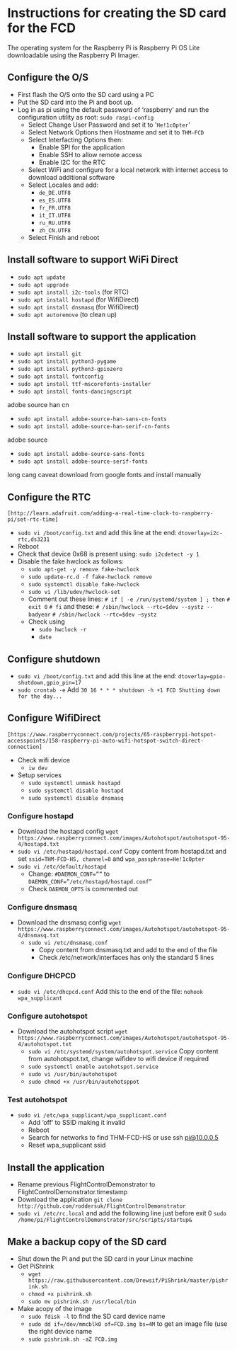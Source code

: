 # Instructions for creating the SD card for the FCD
The operating system  for the Raspberry Pi is Raspberry Pi OS Lite downloadable using the Raspberry Pi Imager.

## Configure the O/S
* First flash the O/S onto the SD card using a PC
* Put the SD card into the Pi and boot up.
* Log in as pi using the default password of ‘raspberry’ and run the configuration utility as root:
	`sudo raspi-config`
	* Select Change User Password and set it to '`He!1c0pter`'
	* Select Network Options then Hostname and set it to `THM-FCD`
	* Select Interfacting Options then:
		* Enable SPI for the application
		* Enable SSH to allow remote access
		* Enable I2C for the RTC
	* Select WiFi and configure for a local network with internet access to download additional software
	* Select Locales and add:
		* `de_DE.UTF8`
		* `es_ES.UTF8`
		* `fr_FR.UTF8`
		* `it_IT.UTF8`
		* `ru_RU.UTF8`
		* `zh_CN.UTF8`
	* Select Finish and reboot
	
## Install software to support WiFi Direct
* `sudo apt update`
* `sudo apt upgrade`
* `sudo apt install i2c-tools` (for RTC)
* `sudo apt install hostapd` (for WifiDirect)
* `sudo apt install dnsmasq` (for WifiDirect)
* `sudo apt autoremove` (to clean up)

## Install software to support the application
* `sudo apt install git`
* `sudo apt install python3-pygame`
* `sudo apt install python3-gpiozero`
* `sudo apt install fontconfig`
* `sudo apt install ttf-mscorefonts-installer`
* `sudo apt install fonts-dancingscript`

adobe source han cn
* `sudo apt install adobe-source-han-sans-cn-fonts`
* `sudo apt install adobe-source-han-serif-cn-fonts`

adobe source
* `sudo apt install adobe-source-sans-fonts`
* `sudo apt install adobe-source-serif-fonts`

long cang
caveat
download from google fonts and install manually
		
## Configure the RTC
	[http://learn.adafruit.com/adding-a-real-time-clock-to-raspberry-pi/set-rtc-time]
* `sudo vi /boot/config.txt` and add this line at the end:
	`dtoverlay=i2c-rtc,ds3231`
* Reboot
* Check that device 0x68 is present using:
	`sudo i2cdetect -y 1`
* Disable the fake hwclock as follows:
	* `sudo apt-get -y remove fake-hwclock`
	* `sudo update-rc.d -f fake-hwclock remove`
	* `sudo systemctl disable fake-hwclock`
	* `sudo vi /lib/udev/hwclock-set`
	* Comment out these lines:
		`# if [ -e /run/systemd/system ] ; then`
		`#  exit 0`
		`# fi`
		and these:
		`# /sbin/hwclock --rtc=$dev --systz --badyear`
		`# /sbin/hwclock --rtc=$dev –systz`
	* Check using
		* `sudo hwclock -r`
		* `date`

## Configure shutdown
* `sudo vi /boot/config.txt` and add this line at the end:
	`dtoverlay=gpio-shutdown,gpio_pin=17`
* `sudo crontab -e`
	Add `30 16 * * * shutdown -h +1 FCD Shutting down for the day...`
		
## Configure WifiDirect 
	[https://www.raspberryconnect.com/projects/65-raspberrypi-hotspot-accesspoints/158-raspberry-pi-auto-wifi-hotspot-switch-direct-connection]
* Check wifi device
	* `iw dev`
* Setup services
	* `sudo systemctl unmask hostapd`
	* `sudo systemctl disable hostapd`
	* `sudo systemctl disable dnsmasq`
	
### Configure hostapd
* Download the hostapd config
	`wget https://www.raspberryconnect.com/images/Autohotspot/autohotspot-95-4/hostapd.txt` 
* `sudo vi /etc/hostapd/hostapd.conf`
	Copy content from hostapd.txt and set `ssid=THM-FCD-HS, channel=8` and `wpa_passphrase=He!1c0pter`
* `sudo vi /etc/default/hostapd`
	* Change:
		`#DAEMON_CONF=””`
	to
		`DAEMON_CONF=”/etc/hostapd/hostapd.conf”`
	* Check `DAEMON_OPTS` is commented out
	
### Configure dnsmasq
* Download the dnsmasq config
	`wget https://www.raspberryconnect.com/images/Autohotspot/autohotspot-95-4/dnsmasq.txt`
	* `sudo vi /etc/dnsmasq.conf`
		* Copy content from dnsmasq.txt and add to the end of the file
		* Check /etc/network/interfaces has only the standard 5 lines
		
### Configure DHCPCD
* `sudo vi /etc/dhcpcd.conf`
	Add this to the end of the file:
	`nohook wpa_supplicant`
	
### Configure autohotspot
* Download the autohotspot script
	`wget https://www.raspberryconnect.com/images/Autohotspot/autohotspot-95-4/autohotspot.txt`
	* `sudo vi /etc/systemd/system/autohotspot.service`
		Copy content from autohotspot.txt, change wifidev to wifi device if required
	* `sudo systemctl enable autohotspot.service`
	* `sudo vi /usr/bin/autohotspot`
	* `sudo chmod +x /usr/bin/autohotsppot`
	
### Test autohotspot
* `sudo vi /etc/wpa_supplicant/wpa_supplicant.conf`
	* Add ‘off’ to SSID making it invalid
	* Reboot
	* Search for networks to find THM-FCD-HS or use ssh pi@10.0.0.5
	* Reset wpa_supplicant ssid
	
## Install the application
* Rename previous FlightControlDemonstrator to FlightControlDemonstrator.timestamp
* Download the application
	`git clone http://github.com/roddersuk/FlightControlDemonstrator`
* `sudo vi /etc/rc.local` and add the following line just before exit 0
	`sudo /home/pi/FlightControlDemonstrator/src/scripts/startup&`
	
## Make a backup copy of the SD card
* Shut down the Pi and put the SD card in your Linux machine
* Get PiShrink
	* `wget https://raw.githubusercontent.com/Drewsif/PiShrink/master/pishrink.sh`
	* `chmod +x pishrink.sh`
	* `sudo mv pishrink.sh /usr/local/bin`
* Make acopy of the image
	* `sudo fdisk -l` to find the SD card device name
	* `sudo dd if=/dev/mmcblk0 of=FCD.img bs=4M` to get an image file (use the right device name
	* `sudo pishrink.sh -aZ FCD.img`